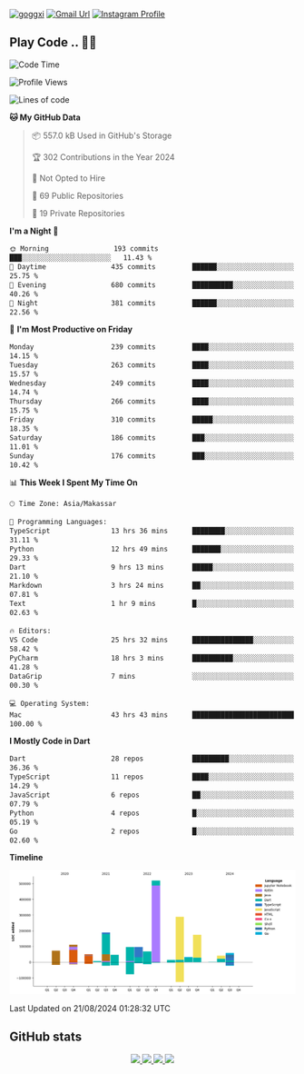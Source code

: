 [![goggxi](https://img.shields.io/badge/Portofolio-Goggxi-orange)](https://goggxi.github.io)
[![Gmail Url](https://img.shields.io/twitter/url?label=Goggxi@gmail.com&logo=gmail&style=social&url=http%3A%2F%2Fmailto%3Acontact.Goggxi@gmail.com)](mailto:Goggxi@gmail.com) [![Instagram Profile](https://img.shields.io/twitter/url?label=moh_rifkan&logo=instagram&style=social&url=https://www.instagram.com/moh_rifkan/)](https://www.instagram.com/moh_rifkan/)

## Play Code .. 💬🚀

<!-- [![Moh Rifkan GitHub stats](https://github-readme-stats.vercel.app/api?username=goggxi&count_private=true&show_icons=true&theme=dracula&custom_title=Goggxi%20Statistic%20🚀)](https://github.com/goggxi/goggxi)

[![Top Langs](https://github-readme-stats.vercel.app/api/top-langs/?username=goggxi&langs_count=8&layout=compact&show_icons=true&theme=dracula)](https://github.com/goggxi/goggxi) -->

<!--START_SECTION:waka-->
![Code Time](http://img.shields.io/badge/Code%20Time-3%2C190%20hrs%2047%20mins-blue)

![Profile Views](http://img.shields.io/badge/Profile%20Views-7-blue)

![Lines of code](https://img.shields.io/badge/From%20Hello%20World%20I%27ve%20Written-1.9%20million%20lines%20of%20code-blue)

**🐱 My GitHub Data** 

> 📦 557.0 kB Used in GitHub's Storage 
 > 
> 🏆 302 Contributions in the Year 2024
 > 
> 🚫 Not Opted to Hire
 > 
> 📜 69 Public Repositories 
 > 
> 🔑 19 Private Repositories 
 > 
**I'm a Night 🦉** 

```text
🌞 Morning                193 commits         ███░░░░░░░░░░░░░░░░░░░░░░   11.43 % 
🌆 Daytime                435 commits         ██████░░░░░░░░░░░░░░░░░░░   25.75 % 
🌃 Evening                680 commits         ██████████░░░░░░░░░░░░░░░   40.26 % 
🌙 Night                  381 commits         ██████░░░░░░░░░░░░░░░░░░░   22.56 % 
```
📅 **I'm Most Productive on Friday** 

```text
Monday                   239 commits         ████░░░░░░░░░░░░░░░░░░░░░   14.15 % 
Tuesday                  263 commits         ████░░░░░░░░░░░░░░░░░░░░░   15.57 % 
Wednesday                249 commits         ████░░░░░░░░░░░░░░░░░░░░░   14.74 % 
Thursday                 266 commits         ████░░░░░░░░░░░░░░░░░░░░░   15.75 % 
Friday                   310 commits         █████░░░░░░░░░░░░░░░░░░░░   18.35 % 
Saturday                 186 commits         ███░░░░░░░░░░░░░░░░░░░░░░   11.01 % 
Sunday                   176 commits         ███░░░░░░░░░░░░░░░░░░░░░░   10.42 % 
```


📊 **This Week I Spent My Time On** 

```text
🕑︎ Time Zone: Asia/Makassar

💬 Programming Languages: 
TypeScript               13 hrs 36 mins      ████████░░░░░░░░░░░░░░░░░   31.11 % 
Python                   12 hrs 49 mins      ███████░░░░░░░░░░░░░░░░░░   29.33 % 
Dart                     9 hrs 13 mins       █████░░░░░░░░░░░░░░░░░░░░   21.10 % 
Markdown                 3 hrs 24 mins       ██░░░░░░░░░░░░░░░░░░░░░░░   07.81 % 
Text                     1 hr 9 mins         █░░░░░░░░░░░░░░░░░░░░░░░░   02.63 % 

🔥 Editors: 
VS Code                  25 hrs 32 mins      ███████████████░░░░░░░░░░   58.42 % 
PyCharm                  18 hrs 3 mins       ██████████░░░░░░░░░░░░░░░   41.28 % 
DataGrip                 7 mins              ░░░░░░░░░░░░░░░░░░░░░░░░░   00.30 % 

💻 Operating System: 
Mac                      43 hrs 43 mins      █████████████████████████   100.00 % 
```

**I Mostly Code in Dart** 

```text
Dart                     28 repos            █████████░░░░░░░░░░░░░░░░   36.36 % 
TypeScript               11 repos            ████░░░░░░░░░░░░░░░░░░░░░   14.29 % 
JavaScript               6 repos             ██░░░░░░░░░░░░░░░░░░░░░░░   07.79 % 
Python                   4 repos             █░░░░░░░░░░░░░░░░░░░░░░░░   05.19 % 
Go                       2 repos             █░░░░░░░░░░░░░░░░░░░░░░░░   02.60 % 
```



**Timeline**

![Lines of Code chart](https://raw.githubusercontent.com/Goggxi/Goggxi/main/assets/bar_graph.png)


 Last Updated on 21/08/2024 01:28:32 UTC
<!--END_SECTION:waka-->

## GitHub stats

<p align="center">
  <a href="https://github.com/goggxi">
    <img src="http://github-profile-summary-cards.vercel.app/api/cards/profile-details?username=goggxi&theme=transparent" />
  </a>
  <a href="https://github.com/goggxi">
    <img src="https://github-readme-streak-stats.herokuapp.com/?user=goggxi&hide_border=true&card_width=338&theme=transparent" />
  </a>
  <a href="https://github.com/goggxi">
    <img src="http://github-profile-summary-cards.vercel.app/api/cards/stats?username=goggxi&theme=transparent" />
  </a>
  <a href="https://github.com/goggxi">
    <img src="https://github-readme-stats.vercel.app/api/top-langs/?username=goggxi&langs_count=10&exclude_repo=&hide=c,makefile,html,css,sass,nix,nunjucks,tsql,dockerfile,shell&card_width=699&hide_border=true&theme=transparent" />
  </a>
  <!-- <br/>
  <a href="https://github.com/goggxi">
    <img src="https://komarev.com/ghpvc/?username=goggxi&color=blue&style=flat" />
  </a> -->
</p>
